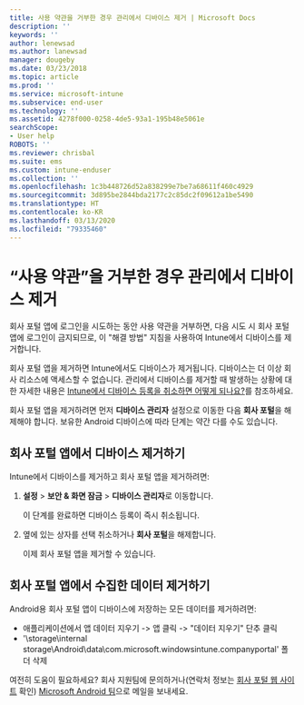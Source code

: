 ```yaml
---
title: 사용 약관을 거부한 경우 관리에서 디바이스 제거 | Microsoft Docs
description: ''
keywords: ''
author: lenewsad
ms.author: lanewsad
manager: dougeby
ms.date: 03/23/2018
ms.topic: article
ms.prod: ''
ms.service: microsoft-intune
ms.subservice: end-user
ms.technology: ''
ms.assetid: 4278f000-0258-4de5-93a1-195b48e5061e
searchScope:
- User help
ROBOTS: ''
ms.reviewer: chrisbal
ms.suite: ems
ms.custom: intune-enduser
ms.collection: ''
ms.openlocfilehash: 1c3b448726d52a838299e7be7a68611f460c4929
ms.sourcegitcommit: 3d895be2844bda2177c2c85dc2f09612a1be5490
ms.translationtype: HT
ms.contentlocale: ko-KR
ms.lasthandoff: 03/13/2020
ms.locfileid: "79335460"
---
```

# <a name="remove-your-device-from-management-if-you-declined-terms-of-use"></a>“사용 약관”을 거부한 경우 관리에서 디바이스 제거

회사 포털 앱에 로그인을 시도하는 동안 사용 약관을 거부하면, 다음 시도 시 회사 포털 앱에 로그인이 금지되므로, 이 "해결 방법" 지침을 사용하여 Intune에서 디바이스를 제거합니다.

회사 포털 앱을 제거하면 Intune에서도 디바이스가 제거됩니다. 디바이스는 더 이상 회사 리소스에 액세스할 수 없습니다. 관리에서 디바이스를 제거할 때 발생하는 상황에 대한 자세한 내용은 [Intune에서 디바이스 등록을 취소하면 어떻게 되나요?](what-happens-if-you-unenroll-your-device-from-intune-android.md)를 참조하세요.

회사 포털 앱을 제거하려면 먼저 **디바이스 관리자** 설정으로 이동한 다음 **회사 포털**을 해제해야 합니다. 보유한 Android 디바이스에 따라 단계는 약간 다를 수도 있습니다.

## <a name="removing-the-device-from-the-company-portal-app"></a>회사 포털 앱에서 디바이스 제거하기

Intune에서 디바이스를 제거하고 회사 포털 앱을 제거하려면:

1. **설정** &gt; **보안 &amp; 화면 잠금** &gt; **디바이스 관리자**로 이동합니다.

    이 단계를 완료하면 디바이스 등록이 즉시 취소됩니다.

2. 옆에 있는 상자를 선택 취소하거나 **회사 포털**을 해제합니다.

    이제 회사 포털 앱을 제거할 수 있습니다.

## <a name="removing-data-collected-by-the-company-portal-app"></a>회사 포털 앱에서 수집한 데이터 제거하기

Android용 회사 포털 앱이 디바이스에 저장하는 모든 데이터를 제거하려면:

- 애플리케이션에서 앱 데이터 지우기 -&gt; 앱 클릭 -&gt; "데이터 지우기" 단추 클릭
- '\storage\internal storage\Android\data\com.microsoft.windowsintune.companyportal' 폴더 삭제


여전히 도움이 필요하세요? 회사 지원팀에 문의하거나(연락처 정보는 [회사 포털 웹 사이트](https://go.microsoft.com/fwlink/?linkid=2010980) 확인) <a href="mailto:wintunedroidfbk@microsoft.com?subject=I'm having unenrolling my Android device&body=Describe the issue you're experiencing here.">Microsoft Android 팀</a>으로 메일을 보내세요.

